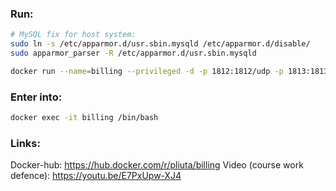 ### Run:  
```bash
# MySQL fix for host system:
sudo ln -s /etc/apparmor.d/usr.sbin.mysqld /etc/apparmor.d/disable/
sudo apparmor_parser -R /etc/apparmor.d/usr.sbin.mysqld

docker run --name=billing --privileged -d -p 1812:1812/udp -p 1813:1813/udp -p 80:80 -v/sys/fs/cgroup:/sys/fs/cgroup:ro pliuta/billing
```

### Enter into:  
```bash 
docker exec -it billing /bin/bash
```

### Links:
Docker-hub: https://hub.docker.com/r/pliuta/billing
Video (course work defence): https://youtu.be/E7PxUpw-XJ4
